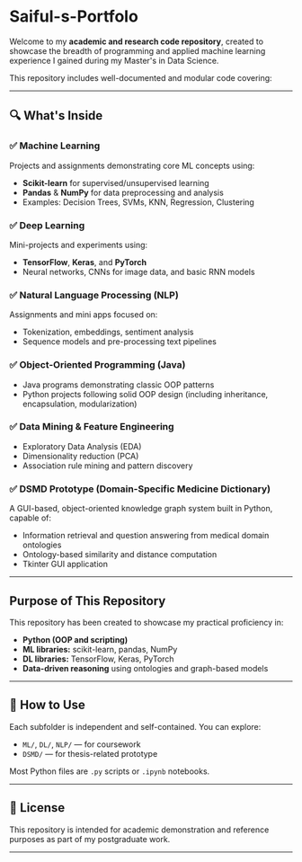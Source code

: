 # Saiful-s-Portfolo

Welcome to my **academic and research code repository**, created to showcase the breadth of programming and applied machine learning experience I gained during my Master's in Data Science.

This repository includes well-documented and modular code covering:

---

## 🔍 What's Inside

### ✅ Machine Learning
Projects and assignments demonstrating core ML concepts using:
- **Scikit-learn** for supervised/unsupervised learning
- **Pandas** & **NumPy** for data preprocessing and analysis
- Examples: Decision Trees, SVMs, KNN, Regression, Clustering

### ✅ Deep Learning
Mini-projects and experiments using:
- **TensorFlow**, **Keras**, and **PyTorch**
- Neural networks, CNNs for image data, and basic RNN models

### ✅ Natural Language Processing (NLP)
Assignments and mini apps focused on:
- Tokenization, embeddings, sentiment analysis
- Sequence models and pre-processing text pipelines

### ✅ Object-Oriented Programming (Java)
- Java programs demonstrating classic OOP patterns
- Python projects following solid OOP design (including inheritance, encapsulation, modularization)

### ✅ Data Mining & Feature Engineering
- Exploratory Data Analysis (EDA)
- Dimensionality reduction (PCA)
- Association rule mining and pattern discovery

### ✅ DSMD Prototype (Domain-Specific Medicine Dictionary)
A GUI-based, object-oriented knowledge graph system built in Python, capable of:
- Information retrieval and question answering from medical domain ontologies
- Ontology-based similarity and distance computation
- Tkinter GUI application

---

##  Purpose of This Repository

This repository has been created to showcase my practical proficiency in:

- **Python (OOP and scripting)**
- **ML libraries:** scikit-learn, pandas, NumPy
- **DL libraries:** TensorFlow, Keras, PyTorch
- **Data-driven reasoning** using ontologies and graph-based models

---

## 🧪 How to Use

Each subfolder is independent and self-contained. You can explore:

- `ML/`, `DL/`, `NLP/` — for coursework
- `DSMD/` — for thesis-related prototype

Most Python files are `.py` scripts or `.ipynb` notebooks.

---

## 📄 License

This repository is intended for academic demonstration and reference purposes as part of my postgraduate work.

---
